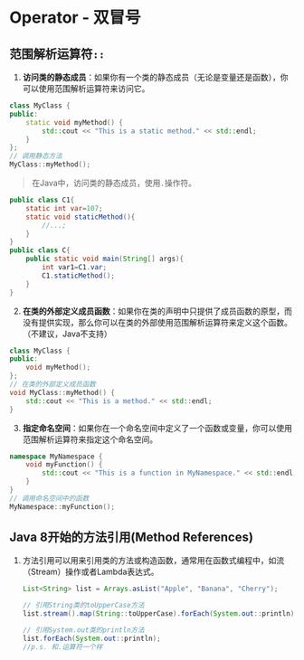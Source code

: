 # Operator - 双冒号

## 范围解析运算符`::`

1. **访问类的静态成员**：如果你有一个类的静态成员（无论是变量还是函数），你可以使用范围解析运算符来访问它。

```cpp
class MyClass {
public:
    static void myMethod() {
        std::cout << "This is a static method." << std::endl;
    }
};
// 调用静态方法
MyClass::myMethod();
```

> 在Java中，访问类的静态成员，使用`.`操作符。

```Java
public class C1{
	static int var=107;
	static void staticMethod(){
		//...;
	}
}
public class C{
	public static void main(String[] args){
		int var1=C1.var;
		C1.staticMethod();
	}
}
```



2. **在类的外部定义成员函数**：如果你在类的声明中只提供了成员函数的原型，而没有提供实现，那么你可以在类的外部使用范围解析运算符来定义这个函数。（不建议，Java不支持）

```cpp
class MyClass {
public:
    void myMethod();
};
// 在类的外部定义成员函数
void MyClass::myMethod() {
    std::cout << "This is a method." << std::endl;
}
```

3. **指定命名空间**：如果你在一个命名空间中定义了一个函数或变量，你可以使用范围解析运算符来指定这个命名空间。

```cpp
namespace MyNamespace {
    void myFunction() {
        std::cout << "This is a function in MyNamespace." << std::endl;
    }
}
// 调用命名空间中的函数
MyNamespace::myFunction();
```

## Java 8开始的方法引用(Method References)

1. 方法引用可以用来引用类的方法或构造函数，通常用在函数式编程中，如流（Stream）操作或者Lambda表达式。

   ```java
   List<String> list = Arrays.asList("Apple", "Banana", "Cherry");
   
   // 引用String类的toUpperCase方法
   list.stream().map(String::toUpperCase).forEach(System.out::println);
   
   // 引用System.out类的println方法
   list.forEach(System.out::println);
   //p.s. 和.运算符一个样
   ```

   